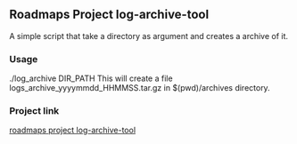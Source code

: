 ## Roadmaps Project log-archive-tool
A simple script that take a directory as argument and creates a archive of it.

### Usage
./log_archive DIR_PATH
This will create a file logs_archive_yyyymmdd_HHMMSS.tar.gz in $(pwd)/archives directory.

### Project link
[roadmaps project log-archive-tool](https://roadmap.sh/projects/log-archive-tool)
